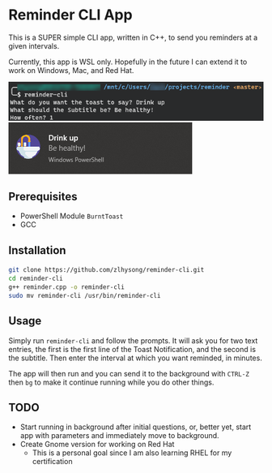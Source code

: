 # Reminder CLI App

This is a SUPER simple CLI app, written in C++, to send you reminders at a given intervals.

Currently, this app is WSL only. Hopefully in the future I can extend it to work on Windows, Mac, and Red Hat.

![CLI](1.png "CLI App")
![Toast Notifiation](2.png "Toast Notification")

## Prerequisites

- PowerShell Module `BurntToast`
- GCC

## Installation

```bash
git clone https://github.com/zlhysong/reminder-cli.git
cd reminder-cli
g++ reminder.cpp -o reminder-cli
sudo mv reminder-cli /usr/bin/reminder-cli
```

## Usage

Simply run `reminder-cli` and follow the prompts.
It will ask you for two text entries, the first is the first line of the Toast Notification, and the second is the subtitle.
Then enter the interval at which you want reminded, in minutes.

The app will then run and you can send it to the background with `CTRL-Z` then `bg` to make it continue running while you do other things.

## TODO

- Start running in background after initial questions, or, better yet, start app with parameters and immediately move to background.
- Create Gnome version for working on Red Hat
  - This is a personal goal since I am also learning RHEL for my certification

